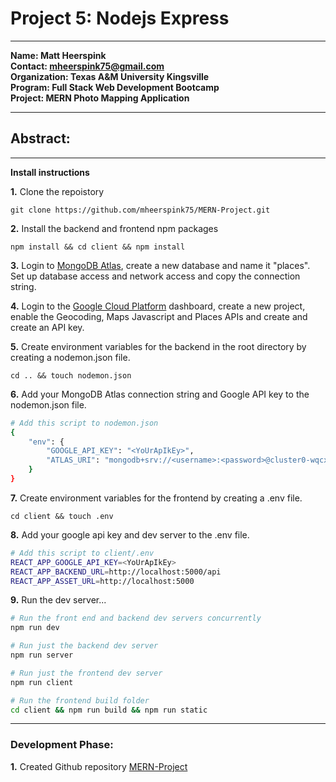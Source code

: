 # Project 5: Nodejs Express

---
**Name:  Matt Heerspink**  
**Contact: mheerspink75@gmail.com**  
**Organization: Texas A&M University Kingsville**  
**Program:  Full Stack Web Development Bootcamp**  
**Project:  MERN Photo Mapping Application**

---

## Abstract:  

---

**Install instructions**

**1.**  Clone the repoistory
```
git clone https://github.com/mheerspink75/MERN-Project.git
```
**2.** Install the backend and frontend npm packages
```
npm install && cd client && npm install
```

**3.** Login to [MongoDB Atlas](https://www.mongodb.com/cloud/atlas), create a new database and name it "places". Set up database access and network access and copy the connection string.

**4.** Login to the [Google Cloud Platform](https://cloud.google.com/) dashboard, create a new project, enable the Geocoding, Maps Javascript and Places APIs and create and create an API key.

**5.** Create environment variables for the backend in the root directory by creating a nodemon.json file.
```
cd .. && touch nodemon.json
```
**6.**  Add your MongoDB Atlas connection string and Google API key to the nodemon.json file.
```bash
# Add this script to nodemon.json
{
    "env": {
        "GOOGLE_API_KEY": "<YoUrApIkEy>",
        "ATLAS_URI": "mongodb+srv://<username>:<password>@cluster0-wqcxx.gcp.mongodb.net/places?retryWrites=true&w=majority"
    }
}
```
**7.** Create environment variables for the frontend by creating a .env file.
```
cd client && touch .env
```
**8.** Add your google api key and dev server to the .env file.
```bash
# Add this script to client/.env
REACT_APP_GOOGLE_API_KEY=<YoUrApIkEy>
REACT_APP_BACKEND_URL=http://localhost:5000/api
REACT_APP_ASSET_URL=http://localhost:5000
```
**9.** Run the dev server...
```bash
# Run the front end and backend dev servers concurrently
npm run dev

# Run just the backend dev server
npm run server

# Run just the frontend dev server
npm run client

# Run the frontend build folder
cd client && npm run build && npm run static
```

---

### Development Phase:

**1.** Created Github repository [MERN-Project](https://github.com/mheerspink75/MERN-Project)


